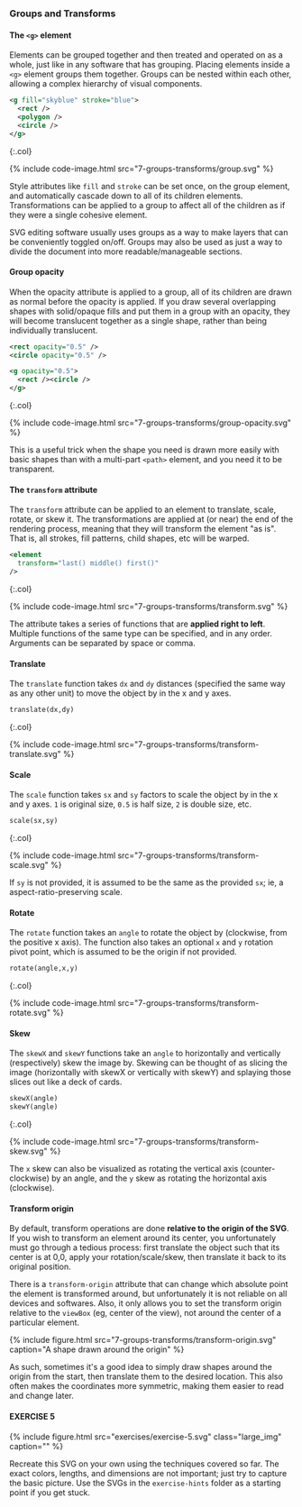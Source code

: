 ---
---

### Groups and Transforms



#### The `<g>` element

Elements can be grouped together and then treated and operated on as a whole, just like in any software that has grouping.
Placing elements inside a `<g>` element groups them together.
Groups can be nested within each other, allowing a complex hierarchy of visual components.

```xml
<g fill="skyblue" stroke="blue">
  <rect />
  <polygon />
  <circle />
</g>
```
{:.col}

{% include code-image.html src="7-groups-transforms/group.svg" %}

Style attributes like `fill` and `stroke` can be set once, on the group element, and automatically cascade down to all of its children elements.
Transformations can be applied to a group to affect all of the children as if they were a single cohesive element.

SVG editing software usually uses groups as a way to make layers that can be conveniently toggled on/off.
Groups may also be used as just a way to divide the document into more readable/manageable sections.



#### Group opacity

When the opacity attribute is applied to a group, all of its children are drawn as normal before the opacity is applied.
If you draw several overlapping shapes with solid/opaque fills and put them in a group with an opacity, they will become translucent together as a single shape, rather than being individually translucent.

```xml
<rect opacity="0.5" />
<circle opacity="0.5" />

<g opacity="0.5">
  <rect /><circle />
</g>
```
{:.col}

{% include code-image.html src="7-groups-transforms/group-opacity.svg" %}

This is a useful trick when the shape you need is drawn more easily with basic shapes than with a multi-part `<path>` element, and you need it to be transparent.



#### The `transform` attribute

The `transform` attribute can be applied to an element to translate, scale, rotate, or skew it.
The transformations are applied at (or near) the end of the rendering process, meaning that they will transform the element "as is".
That is, all strokes, fill patterns, child shapes, etc will be warped.

```xml
<element
  transform="last() middle() first()"
/>
```
{:.col}

{% include code-image.html src="7-groups-transforms/transform.svg" %}

The attribute takes a series of functions that are **applied right to left**.
Multiple functions of the same type can be specified, and in any order.
Arguments can be separated by space or comma.



#### Translate

The `translate` function takes `dx` and `dy` distances (specified the same way as any other unit) to move the object by in the x and y axes.

```xml
translate(dx,dy)
```
{:.col}

{% include code-image.html src="7-groups-transforms/transform-translate.svg" %}



#### Scale

The `scale` function takes `sx` and `sy` factors to scale the object by in the x and y axes.
`1` is original size, `0.5` is half size, `2` is double size, etc.

```xml
scale(sx,sy)
```
{:.col}

{% include code-image.html src="7-groups-transforms/transform-scale.svg" %}

If `sy` is not provided, it is assumed to be the same as the provided `sx`; ie, a aspect-ratio-preserving scale.



#### Rotate

The `rotate` function takes an `angle` to rotate the object by (clockwise, from the positive x axis).
The function also takes an optional `x` and `y` rotation pivot point, which is assumed to be the origin if not provided.

```xml
rotate(angle,x,y)
```
{:.col}

{% include code-image.html src="7-groups-transforms/transform-rotate.svg" %}



#### Skew

The `skewX` and `skewY` functions take an `angle` to horizontally and vertically (respectively) skew the image by.
Skewing can be thought of as slicing the image (horizontally with skewX or vertically with skewY) and splaying those slices out like a deck of cards.

```xml
skewX(angle)
skewY(angle)
```
{:.col}

{% include code-image.html src="7-groups-transforms/transform-skew.svg" %}

The `x` skew can also be visualized as rotating the vertical axis (counter-clockwise) by an angle, and the `y` skew as rotating the horizontal axis (clockwise).



#### Transform origin

By default, transform operations are done **relative to the origin of the SVG**.
If you wish to transform an element around its center, you unfortunately must go through a tedious process: first translate the object such that its center is at 0,0, apply your rotation/scale/skew, then translate it back to its original position.

There is a `transform-origin` attribute that can change which absolute point the element is transformed around, but unfortunately it is not reliable on all devices and softwares.
Also, it only allows you to set the transform origin relative to the `viewBox` (eg, center of the view), not around the center of a particular element.

{% include figure.html src="7-groups-transforms/transform-origin.svg" caption="A shape drawn around the origin" %}

As such, sometimes it's a good idea to simply draw shapes around the origin from the start, then translate them to the desired location.
This also often makes the coordinates more symmetric, making them easier to read and change later.



#### EXERCISE 5

{% include figure.html src="exercises/exercise-5.svg" class="large_img" caption="" %}

Recreate this SVG on your own using the techniques covered so far.
The exact colors, lengths, and dimensions are not important; just try to capture the basic picture.
Use the SVGs in the `exercise-hints` folder as a starting point if you get stuck.